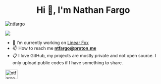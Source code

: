 <h1 align="center">Hi 👋, I'm Nathan Fargo</h1> 

<p align="left"> <a href="https://twitter.com/ntfargo" target="blank"><img src="https://img.shields.io/twitter/follow/ntfargo?logo=twitter&style=for-the-badge" alt="ntfargo" /></a></p> 

![](https://komarev.com/ghpvc/?username=ntfargo)

- 🔭 I’m currently working on [Linear Fox](https://linearfox.com) 
- 📫 How to reach me **ntfargo@proton.me**
- 📋 I love GitHub, my projects are mostly private and not open source. I only upload public codes if I have something to share.

<p align="left">
<a href="https://twitter.com/ntfargo" target="blank"><img align="center" src="https://raw.githubusercontent.com/rahuldkjain/github-profile-readme-generator/master/src/images/icons/Social/twitter.svg" alt="ntfargo" height="30" width="40" /></a>
</p> 
